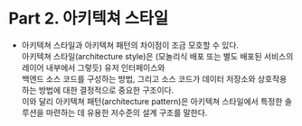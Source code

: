 # Part 2. 아키텍쳐 스타일

- 아키텍쳐 스타일과 아키텍쳐 패턴의 차이점이 조금 모호할 수 있다.  
  아키텍쳐 스타일(architecture style)은 (모놀리식 배포 또는 별도 배포된 서비스의 레이어 내부에서 그렇듯) 유저 인터페이스와  
  백엔드 소스 코드를 구성하는 방법, 그리고 소스 코드가 데이터 저장소와 상호작용하는 방법에 대한 결정적으로 중요한 구조이다.  
  이와 달리 아키텍쳐 패턴(architecture pattern)은 아키텍쳐 스타일에서 특정한 솔루션을 마련하는 데 유용한 저수준의 설계 구조를 말한다.
